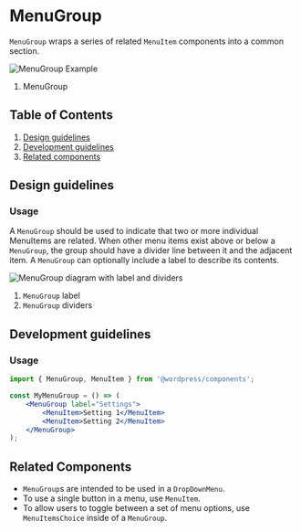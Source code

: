 # MenuGroup

`MenuGroup` wraps a series of related `MenuItem` components into a common section.

![MenuGroup Example](https://wordpress.org/gutenberg/files/2019/03/MenuGroup.png)

1. MenuGroup

## Table of Contents

1. [Design guidelines](#design-guidelines)
2. [Development guidelines](#development-guidelines)
3. [Related components](#related-components)

## Design guidelines

### Usage

A `MenuGroup` should be used to indicate that two or more individual MenuItems are related. When other menu items exist above or below a `MenuGroup`, the group should have a divider line between it and the adjacent item. A `MenuGroup` can optionally include a label to describe its contents. 

![MenuGroup diagram with label and dividers](https://wordpress.org/gutenberg/files/2019/03/MenuGroup-Anatomy.png)

1. `MenuGroup` label
2. `MenuGroup` dividers

## Development guidelines

### Usage

```jsx
import { MenuGroup, MenuItem } from '@wordpress/components';

const MyMenuGroup = () => (
	<MenuGroup label="Settings">
		<MenuItem>Setting 1</MenuItem>
		<MenuItem>Setting 2</MenuItem>
	</MenuGroup>
);
```

## Related Components

- `MenuGroup`s are intended to be used in a `DropDownMenu`.
- To use a single button in a menu, use `MenuItem`.
- To allow users to toggle between a set of menu options, use `MenuItemsChoice` inside of a `MenuGroup`.
